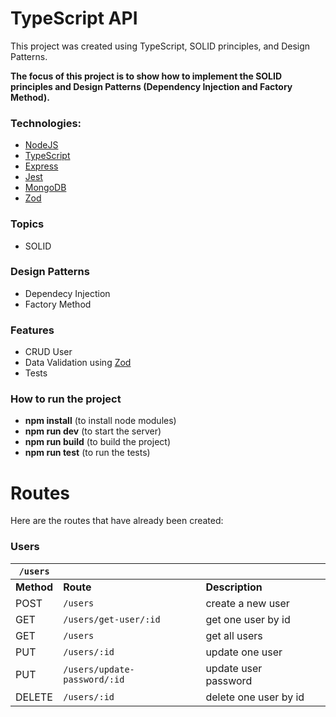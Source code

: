 # TypeScript API

This project was created using TypeScript, SOLID principles, and Design Patterns.

**The focus of this project is to show how to implement the SOLID principles and Design Patterns (Dependency Injection and Factory Method).**

### Technologies:

- [NodeJS](https://nodejs.org/en/)
- [TypeScript](https://www.typescriptlang.org/)
- [Express](https://expressjs.com/pt-br/)
- [Jest](https://jestjs.io/)
- [MongoDB](https://www.mongodb.com/)
- [Zod](https://zod.dev/)

### Topics

- SOLID

### Design Patterns

- Dependecy Injection
- Factory Method

### Features

- CRUD User
- Data Validation using [Zod](https://zod.dev/)
- Tests

### How to run the project

- **npm install** (to install node modules)
- **npm run dev** (to start the server)
- **npm run build** (to build the project)
- **npm run test** (to run the tests)

# Routes

Here are the routes that have already been created:

### Users

| `/users`   |                              |                       |     |
| ---------- | ---------------------------- | --------------------- | --- |
| **Method** | **Route**                    | **Description**       |
| POST       | `/users`                     | create a new user     |
| GET        | `/users/get-user/:id`        | get one user by id    |
| GET        | `/users`                     | get all users         |
| PUT        | `/users/:id`                 | update one user       |
| PUT        | `/users/update-password/:id` | update user password  |
| DELETE     | `/users/:id`                 | delete one user by id |
